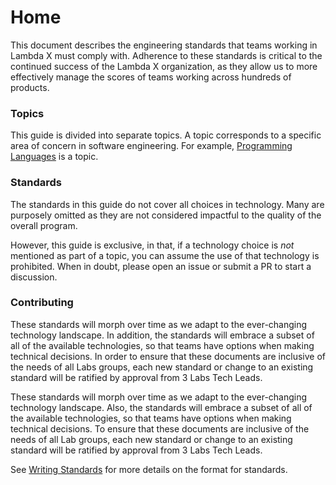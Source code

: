 # Home

This document describes the engineering standards that teams working in Lambda X must comply with. Adherence to these standards is critical to the continued success of the Lambda X organization, as they allow us to more effectively manage the scores of teams working across hundreds of products.

### Topics

This guide is divided into separate topics. A topic corresponds to a specific area of concern in software engineering. For example, [Programming Languages](coding/programming-languages.md) is a topic.

### Standards

The standards in this guide do not cover all choices in technology. Many are purposely omitted as they are not considered impactful to the quality of the overall program.

However, this guide is exclusive, in that, if a technology choice is _not_ mentioned as part of a topic, you can assume the use of that technology is prohibited. When in doubt, please open an issue or submit a PR to start a discussion.

### Contributing

These standards will morph over time as we adapt to the ever-changing technology landscape. In addition, the standards will embrace a subset of all of the available technologies, so that teams have options when making technical decisions. In order to ensure that these documents are inclusive of the needs of all Labs groups, each new standard or change to an existing standard will be ratified by approval from 3 Labs Tech Leads.

These standards will morph over time as we adapt to the ever-changing technology landscape. Also, the standards will embrace a subset of all of the available technologies, so that teams have options when making technical decisions. To ensure that these documents are inclusive of the needs of all Lab groups, each new standard or change to an existing standard will be ratified by approval from 3 Labs Tech Leads.

See [Writing Standards](writing-standards.md) for more details on the format for standards.

#### 

